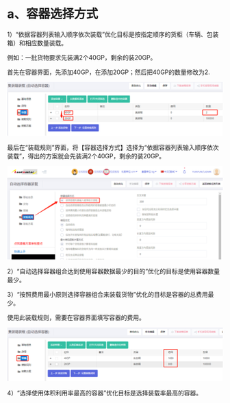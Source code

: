 # a、容器选择方式

1）“依据容器列表输入顺序依次装载”优化目标是按指定顺序的货柜（车辆、包装箱）和相应数量装载。

例如：一批货物要求先装满2个40GP，剩余的装20GP。

首先在容器界面，先添加40GP，在添加20GP；然后把40GP的数量修改为2.

![](../../../.gitbook/assets/0%20%282%29.png)

最后在“装载规则”界面，将【容器选择方式】选择为“依据容器列表输入顺序依次装载”，得出的方案就会先装满2个40GP，剩余的装20GP。

![](../../../.gitbook/assets/1%20%284%29.png)

2）“自动选择容器组合达到使用容器数据最少的目的”优化的目标是使用容器数量最少。

3）“按照费用最小原则选择容器组合来装载货物”优化的目标是容器的总费用最少。

使用此装载规则，需要在容器界面填写容器的费用。

![](../../../.gitbook/assets/2%20%281%29.png)

4）“选择使用体积利用率最高的容器”优化目标是选择装载率最高的容器。

